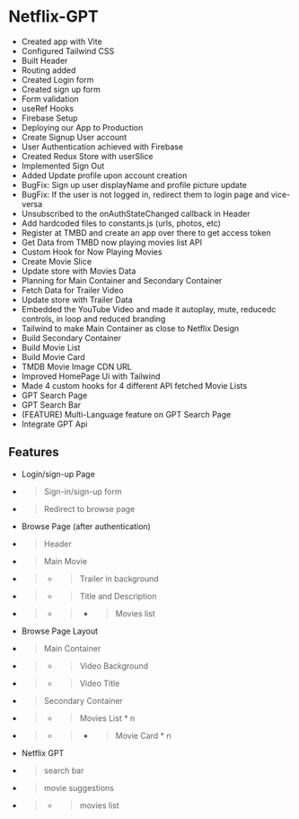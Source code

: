 # Netflix-GPT

- Created app with Vite
- Configured Tailwind CSS
- Built Header
- Routing added
- Created Login form
- Created sign up form
- Form validation
- useRef Hooks
- Firebase Setup
- Deploying our App to Production
- Create Signup User account
- User Authentication achieved with Firebase
- Created Redux Store with userSlice
- Implemented Sign Out
- Added Update profile upon account creation
- BugFix: Sign up user displayName and profile picture update
- BugFix: If the user is not logged in, redirect them to login page and vice-versa
- Unsubscribed to the onAuthStateChanged callback in Header
- Add hardcoded files to constants.js (urls, photos, etc)
- Register at TMBD and create an app over there to get access token
- Get Data from TMBD now playing movies list API
- Custom Hook for Now Playing Movies
- Create Movie Slice
- Update store with Movies Data
- Planning for Main Container and Secondary Container
- Fetch Data for Trailer Video
- Update store with Trailer Data
- Embedded the YouTube Video and made it autoplay, mute, reducedc controls, in loop and reduced branding
- Tailwind to make Main Container as close to Netflix Design
- Build Secondary Container
- Build Movie List
- Build Movie Card
- TMDB Movie Image CDN URL
- Improved HomePage Ui with Tailwind
- Made 4 custom hooks for 4 different API fetched Movie Lists
- GPT Search Page
- GPT Search Bar
- (FEATURE) Multi-Language feature on GPT Search Page
- Integrate GPT Api

## Features

- Login/sign-up Page
- > Sign-in/sign-up form
- > Redirect to browse page

- Browse Page (after authentication)
- > Header
- > Main Movie
- > - > Trailer in background
- > - > Title and Description
- > - > - > Movies list

- Browse Page Layout
- > Main Container
- > - > Video Background
- > - > Video Title
- > Secondary Container
- > - > Movies List \* n
- > - > - > Movie Card \* n

- Netflix GPT
- > search bar
- > movie suggestions
- > - > movies list
